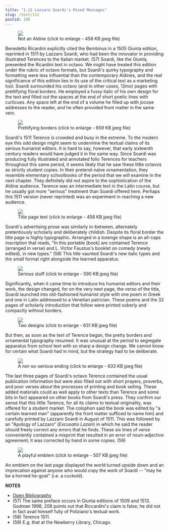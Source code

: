 ```yaml
---
title: "1.12 Lazzaro Soardi's Mixed Messages"
slug: /text/112
postid: 106
---
```

<figure class="mkdn-figure">
    <div onClick="createLightbox('/images_full/1.00_Chapter_One/Wing-ZP-535.S-6755-HVC-Pugillari,-title-page.jpg')" data="/images_full/0.00_Introduction/Wing-ZP-535.D175Negrotitle.jpg" class="mkdn-image-link" id="lbimage">
    <img class="mkdn-image" src="/images_full/1.00_Chapter_One/Wing-ZP-535.S-6755-HVC-Pugillari,-title-page.jpg" />
    <figcaption class="mkdn-figcaption">Not an Aldine (click to enlarge - 458 KB jpeg file)</figcaption>
    </div>
</figure>

Benedetto Ricardini explicitly cited the Bembinus in a 1505 Giunta edition, reprinted in 1511 by Lazzaro Soardi, who had been the innovator in providing illustrated Terences to the Italian market. (57) Soardi, like the Giunta, presented the Ricardini text in octavo. We might have treated this edition under the rubric of octavo formats, but Soardi's quirky typography and formatting were less influential than the contemporary Aldines, and the real significance of this edition lies in its use of the critical text as a marketing tool. Soardi surrounded his octavo (and in other cases, 12mo) pages with prettifying floral borders. He employed a fussy italic of his own design for the text and filled out the spaces at the end of short poetic lines with curlicues. Any space left at the end of a volume he filled up with jocose addresses to the reader, and he often provided front matter in the same vein.

<figure class="mkdn-figure">
    <div onClick="createLightbox('/images_full/1.00_Chapter_One/Wing-ZP-535.S-6755-HVC-Pugillari,-pg.10v-11r.jpg')" data="/images_full/0.00_Introduction/Wing-ZP-535.D175Negrotitle.jpg" class="mkdn-image-link" id="lbimage">
    <img class="mkdn-image" src="/images_full/1.00_Chapter_One/Wing-ZP-535.S-6755-HVC-Pugillari,-pg.10v-11r.jpg" />
    <figcaption class="mkdn-figcaption">Prettifying  borders (click to enlarge - 659 KB jpeg file)</figcaption>
    </div>
</figure>

Soardi's 1511 Terence is crowded and busy in the extreme. To the modern eye this odd design might seem to undermine the textual claims of its serious humanist editors. It is hard to say, however, that early sixteenth century readers would have judged it in the same way. Since Soardi was producing fully illustrated and annotated folio Terences for teachers throughout this same period, it seems likely that he saw these little octavos as strictly student copies. In their pretend-naïve ornamentation, they resemble elementary schoolbooks of the period that we will examine in the next chapter. They definitely did not aspire to the sophistication of the Aldine audience. Terence was an intermediate text in the Latin course, but he usually got more "serious" treatment than Soardi offered here. Perhaps this 1511 version (never reprinted) was an experiment in reaching a new audience.

<figure class="mkdn-figure">
    <div onClick="createLightbox('/images_full/1.00_Chapter_One/Wing-ZP-535.S-6755-HVC-Pugillari,-title-page.jpg')" data="/images_full/1.00_Chapter_One/Wing-ZP-535.S-6755-HVC-Pugillari,-title-page.jpg" class="mkdn-image-link" id="lbimage">
    <img class="mkdn-image" src="/images_full/1.00_Chapter_One/Wing-ZP-535.S-6755-HVC-Pugillari,-title-page.jpg" />
    <figcaption class="mkdn-figcaption">Title page text (click to enlarge - 458 KB jpeg file)</figcaption>
    </div>
</figure>

Soardi's advertising prose was similarly in-between, alternately pretentiously scholarly and deliberately childish. Despite its floral border the title page is highly typographic. Arranged in a lozenge shape is an all-caps inscription that reads, "In this portable [book] are contained Terence (arranged in verse) and L. Victor Faustus's booklet on comedy (newly edited), in new types." (58) This title vaunted Soardi's new italic types and the small format right alongside the learned apparatus.

<figure class="mkdn-figure">
    <div onClick="createLightbox('/images_full/1.00_Chapter_One/Wing-ZP-535.S-6755-HVC-Pugillari,-pg.-t.p-verso-AA2-recto.jpg')" data="/images_full/0.00_Introduction/Wing-ZP-535.D175Negrotitle.jpg" class="mkdn-image-link" id="lbimage">
    <img class="mkdn-image" src="/images_full/1.00_Chapter_One/Wing-ZP-535.S-6755-HVC-Pugillari,-pg.-t.p-verso-AA2-recto.jpg" />
    <figcaption class="mkdn-figcaption">Serious stuff (click to enlarge - 590 KB jpeg file)</figcaption>
    </div>
</figure>

Significantly, when it came time to introduce his humanist editors and their work, the design changed, for on the very next page, the verso of the title, Soardi launched into old-fashioned humanist style with one poem in Greek and one in Latin addressed to a Venetian patrician. These poems and the 32 pages of scholarly introduction that follow were printed soberly and compactly without borders.

<figure class="mkdn-figure">
    <div onClick="createLightbox('/images_full/1.00_Chapter_One/Wing-ZP-535.S-6755-HVC-Pugillari,-pg.8v-9r.jpg')" data="/images_full/0.00_Introduction/Wing-ZP-535.D175Negrotitle.jpg" class="mkdn-image-link" id="lbimage">
    <img class="mkdn-image" src="/images_full/1.00_Chapter_One/Wing-ZP-535.S-6755-HVC-Pugillari,-pg.8v-9r.jpg" />
    <figcaption class="mkdn-figcaption">Two designs (click to enlarge - 631 KB jpeg file)</figcaption>
    </div>
</figure>

But then, as soon as the text of Terence began, the pretty borders and ornamental typography resumed. It was unusual at the period to segregate apparatus from school text with so sharp a design change. We cannot know for certain what Soardi had in mind, but the strategy had to be deliberate.

<figure class="mkdn-figure">
    <div onClick="createLightbox('/images_full/1.00_Chapter_One/Wing-ZP-535.S-6755-HVC-Pugillari,-pg.135v-136r.jpg')" data="/images_full/0.00_Introduction/Wing-ZP-535.D175Negrotitle.jpg" class="mkdn-image-link" id="lbimage">
    <img class="mkdn-image" src="/images_full/1.00_Chapter_One/Wing-ZP-535.S-6755-HVC-Pugillari,-pg.135v-136r.jpg" />
    <figcaption class="mkdn-figcaption">A not-so-serious ending (click to enlarge - 633 KB jpeg file)</figcaption>
    </div>
</figure>

The last three pages of Soardi's octavo Terence contained the usual publication information but were also filled out with short prayers, proverbs, and poor verses about the processes of printing and book selling. These added materials could as well apply to other texts than Terence and some bits in fact appeared on other books from Soardi's press. They confirm our sense that this little Terence, for all its claims to textual originality, was offered for a student market. The colophon said the book was edited by "a certain learned man" (apparently the front matter sufficed to name him) and carefully printed by Lazzaro Soardi in August of 1511. This was followed by an "Apology of Lazzaro" (*Excusatio Lazari*) in which he said the reader should freely correct any errors that he finds. These six lines of verse conveniently contained a misprint that resulted in an error of noun-adjective agreement; it was corrected by hand in some copies. (59)

<figure class="mkdn-figure">
    <div onClick="createLightbox('/images_full/1.00_Chapter_One/Wing-ZP-535.S-6755-HVC-Pugillari,-last-page.jpg')" data="/images_full/0.00_Introduction/Wing-ZP-535.D175Negrotitle.jpg" class="mkdn-image-link" id="lbimage">
    <img class="mkdn-image" src="/images_full/1.00_Chapter_One/Wing-ZP-535.S-6755-HVC-Pugillari,-last-page.jpg" />
    <figcaption class="mkdn-figcaption">A playful emblem (click to enlarge - 507 KB jpeg file)</figcaption>
    </div>
</figure>

An emblem on the last page displayed the world turned upside down and an imprecation against anyone who would copy the work of Soardi -- "may he be a horned he-goat" (i.e. a cuckold).

**NOTES**
* [Open Bibliography](/bibliography.pdf)
* (57) The same preface occurs in Giunta editions of 1509 and 1513. Godman 1998, 208 points out that Riccardini's claim is false; he did not in fact avail himself fully of Poliziano's textual work.
* (58) Terence 1511.
* (59) E.g. that at the Newberry Library, Chicago.

